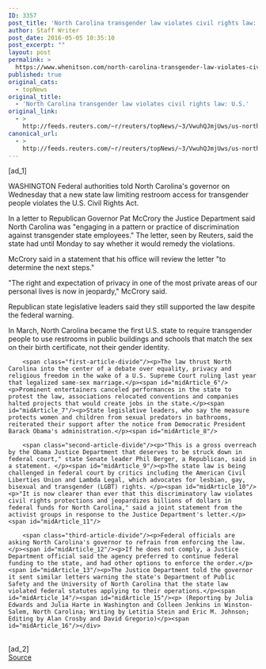 ```yaml
---
ID: 3357
post_title: 'North Carolina transgender law violates civil rights law: U.S.'
author: Staff Writer
post_date: 2016-05-05 10:35:10
post_excerpt: ""
layout: post
permalink: >
  https://www.whenitson.com/north-carolina-transgender-law-violates-civil-rights-law-u-s/
published: true
original_cats:
  - topNews
original_title:
  - 'North Carolina transgender law violates civil rights law: U.S.'
original_link:
  - >
    http://feeds.reuters.com/~r/reuters/topNews/~3/VwuhQJmjUws/us-north-carolina-lgbt-idUSKCN0XV2N8
canonical_url:
  - >
    http://feeds.reuters.com/~r/reuters/topNews/~3/VwuhQJmjUws/us-north-carolina-lgbt-idUSKCN0XV2N8
---
```

 [ad_1]
<br><div id="articleText">
<span id="midArticle_start"/>

<span class="focusParagraph" readability="3"><p><span class="articleLocation">WASHINGTON</span> Federal authorities told North Carolina's governor on Wednesday that a new state law limiting restroom access for transgender people violates the U.S. Civil Rights Act.</p></span><span id="midArticle_0"/><p>In a letter to Republican Governor Pat McCrory the Justice Department said North Carolina was "engaging in a pattern or practice of discrimination against transgender state employees." The letter, seen by Reuters, said the state had until Monday to say whether it would remedy the violations.</p><span id="midArticle_1"/><p>McCrory said in a statement that his office will review the letter "to determine the next steps."</p><span id="midArticle_2"/><p>"The right and expectation of privacy in one of the most private areas of our personal lives is now in jeopardy," McCrory said.</p><span id="midArticle_3"/><p>Republican state legislative leaders said they still supported the law despite the federal warning.</p><span id="midArticle_4"/><p>In March, North Carolina became the first U.S. state to require transgender people to use restrooms in public buildings and schools that match the sex on their birth certificate, not their gender identity.</p><span id="midArticle_5"/>
        
        <span class="first-article-divide"/><p>The law thrust North Carolina into the center of a debate over equality, privacy and religious freedom in the wake of a U.S. Supreme Court ruling last year that legalized same-sex marriage.</p><span id="midArticle_6"/><p>Prominent entertainers canceled performances in the state to protest the law, associations relocated conventions and companies halted projects that would create jobs in the state.</p><span id="midArticle_7"/><p>State legislative leaders, who say the measure protects women and children from sexual predators in bathrooms, reiterated their support after the notice from Democratic President Barack Obama's administration.</p><span id="midArticle_8"/>
        
        <span class="second-article-divide"/><p>"This is a gross overreach by the Obama Justice Department that deserves to be struck down in federal court," state Senate leader Phil Berger, a Republican, said in a statement. </p><span id="midArticle_9"/><p>The state law is being challenged in federal court by critics including the American Civil Liberties Union and Lambda Legal, which advocates for lesbian, gay, bisexual and transgender (LGBT) rights. </p><span id="midArticle_10"/><p>"It is now clearer than ever that this discriminatory law violates civil rights protections and jeopardizes billions of dollars in federal funds for North Carolina," said a joint statement from the activist groups in response to the Justice Department's letter.</p><span id="midArticle_11"/>
        
        <span class="third-article-divide"/><p>Federal officials are asking North Carolina's governor to refrain from enforcing the law. </p><span id="midArticle_12"/><p>If he does not comply, a Justice Department official said the agency preferred to continue federal funding to the state, and had other options to enforce the order.</p><span id="midArticle_13"/><p>The Justice Department told the governor it sent similar letters warning the state's Department of Public Safety and the University of North Carolina that the state law violated federal statutes applying to their operations.</p><span id="midArticle_14"/><span id="midArticle_15"/><p> (Reporting by Julia Edwards and Julia Harte in Washington and Colleen Jenkins in Winston-Salem, North Carolina; Writing by Letitia Stein and Eric M. Johnson; Editing by Alan Crosby and David Gregorio)</p><span id="midArticle_16"/></div>
<br>[ad_2]
<br><a href="http://feeds.reuters.com/~r/reuters/topNews/~3/VwuhQJmjUws/us-north-carolina-lgbt-idUSKCN0XV2N8">Source </a>